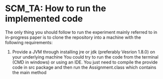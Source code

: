 # SCM_TA: How to run the implemented code
The only thing you should follow to run the experiment mainly referred to in in-progress paper is to clone the repository into a machine with the following requirements:
1. Provide a JVM through installing jre or jdk (preferably Vesrion 1.8.0) on your underlying machine
You could try to run the code from the terminal (CMD in windows) or using an IDE. You just need to compile the provide code in src package and then run the Assignment.class which contains the main method
